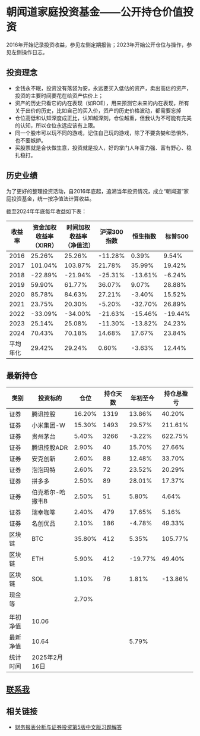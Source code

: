 # 朝闻道家庭投资基金——公开持仓价值投资

2016年开始记录投资收益，参见左侧定期报告；2023年开始公开仓位与操作，参见左侧操作日志。

## 投资理念

- 金钱永不眠，投资没有落袋为安，永远要买入低估的资产，卖出高估的资产，投资的主要时间要花在给资产估价上；
- 资产的历史只看它的内在表现（如ROE），用来预测它未来的内在表现，所有关于出价的历史，比如自己的买入价，资产的历史价格波动，都需要忘掉
- 仓位高低和认知深度成正比，认知越深刻，仓位越重，但我认为不可能有完美的认知，所以仓位永远应该有上限。
- 同一个股市可以玩不同的游戏，记住自己玩的游戏，除了不要贪婪和恐惧外，也不要嫉妒。
- 买股票就是合伙做生意，投资就是投人，好的掌门人年富力强、富有野心、稳扎稳打。

## 历史业绩

为了更好的整理投资活动，自2016年底起，追溯当年投资情况，成立“朝闻道”家庭投资基金，统一按净值法计算收益。

截至2024年年底每年收益如下表：

| 收益率   | 资金加权收益率（XIRR） | 时间加权收益率（净值法） | 沪深300指数 | 恒生指数 | 标普500 |
| -------- | ---------------------- | ------------------------ | ----------- | -------- | ------- |
| 2016     | 25.26%                 | 25.26%                   | -11.28%     | 0.39%    | 9.54%   |
| 2017     | 101.04%                | 103.87%                  | 21.78%      | 35.99%   | 19.42%  |
| 2018     | -22.89%                | -21.94%                  | -25.31%     | -13.61%  | -6.24%  |
| 2019     | 59.90%                 | 61.77%                   | 36.07%      | 9.07%    | 28.88%  |
| 2020     | 85.78%                 | 84.63%                   | 27.21%      | -3.40%   | 15.52%  |
| 2021     | 23.75%                 | 20.30%                   | -5.20%      | -32.70%  | 26.89%  |
| 2022     | -33.09%                | -34.00%                  | -21.63%     | -15.46%  | -19.44% |
| 2023     | 25.14%                 | 25.08%                   | -11.30%     | -13.82%  | 24.23%  |
| 2024     | 70.43%                 | 70.18%                   | 14.68%      | 17.67%   | 23.84%  |
| 平均年化 | 29.42%                 | 29.24%                   | 0.60%       | -3.63%   | 12.44%  |

<canvas id="netvalue"></canvas>

## 最新持仓

| 类别     | 投资标的         | 仓位   | 持仓天数 | 年初至今 | 持仓总盈亏 |
| -------- | ---------------- | ------ | -------- | -------- | ---------- |
| 证券     | 腾讯控股         | 16.20% | 1319     | 13.86%   | 40.20%     |
| 证券     | 小米集团-W       | 15.30% | 1493     | 29.57%   | 211.61%    |
| 证券     | 贵州茅台         | 5.40%  | 3266     | -3.22%   | 622.75%    |
| 证券     | 腾讯控股ADR      | 2.90%  | 40       | 15.70%   | 27.66%     |
| 证券     | 安克创新         | 2.60%  | 88       | 12.48%   | 33.70%     |
| 证券     | 泡泡玛特         | 2.60%  | 72       | 23.52%   | 20.29%     |
| 证券     | 拼多多           | 2.50%  | 89       | 28.01%   | 17.37%     |
| 证券     | 伯克希尔-哈撒韦B | 2.50%  | 51       | 5.80%    | 4.64%      |
| 证券     | 瑞幸咖啡         | 2.40%  | 479      | 17.65%   | 5.16%      |
| 证券     | 名创优品         | 2.10%  | 186      | -4.78%   | 49.33%     |
| 区块链   | BTC              | 35.80% | 412      | 5.35%    | 105.77%    |
| 区块链   | ETH              | 5.90%  | 412      | -19.77%  | 49.40%     |
| 区块链   | SOL              | 1.10%  | 76       | 1.81%    | -13.86%    |
| 现金等   |                  | 2.70%  |          |          |            |
|          |                  |        |          |          |            |
| 年初净值 | 10.06            |        |          |          |            |
| 最新净值 | 10.64            |        |          | 5.79%    |            |
| 统计时间 | 2025年2月16日    |        |          |          |            |

## [联系我](https://yifeitao.com/about/)

## 相关链接

* [财务报表分析与证券投资第5版中文版习题解答](https://github.com/ifeitao/penman5e)

<script src="https://cdnjs.cloudflare.com/ajax/libs/moment.js/2.29.1/moment.min.js"></script>

<script src="https://cdnjs.cloudflare.com/ajax/libs/Chart.js/2.9.4/Chart.min.js"></script>

<script src="netvalue.js"></script>
